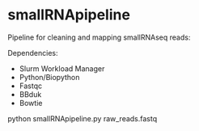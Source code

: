 # smallRNApipeline

Pipeline for cleaning and mapping smallRNAseq reads: 

Dependencies:

  - Slurm Workload Manager
  - Python/Biopython
  - Fastqc
  - BBduk
  - Bowtie
  
python smallRNApipeline.py raw_reads.fastq
